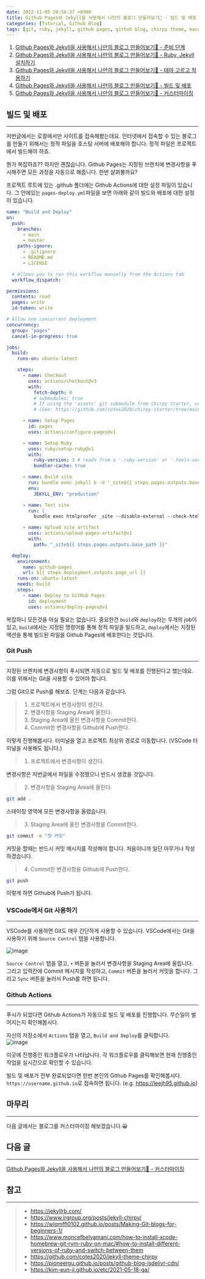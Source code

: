 ```yaml
---
date: 2022-11-05 20:56:37 +0900
title: Github Pages와 Jekyll을 사용해서 나만의 블로그 만들어보기🚀 - 빌드 및 배포
categories: [Tutorial, Github Blog]
tags: [git, ruby, jekyll, github pages, github blog, chirpy theme, macos] ## Only lowercase
---
```


1. [Github Pages와 Jekyll을 사용해서 나만의 블로그 만들어보기🚀 - 준비 단계](https://leejh95.github.io/posts/github-blog-prepare-to/)
2. [Github Pages와 Jekyll을 사용해서 나만의 블로그 만들어보기🚀 - Ruby, Jekyll 설치하기](https://leejh95.github.io/posts/github-blog-ruby-jekyll/)
3. [Github Pages와 Jekyll을 사용해서 나만의 블로그 만들어보기🚀 - 테마 고르고 적용하기](https://leejh95.github.io/posts/github-blog-theme/)
4. [Github Pages와 Jekyll을 사용해서 나만의 블로그 만들어보기🚀 - 빌드 및 배포](https://leejh95.github.io/posts/github-blog-build-deploy/)
5. [Github Pages와 Jekyll을 사용해서 나만의 블로그 만들어보기🚀 - 커스터마이징](https://leejh95.github.io/posts/github-blog-customizing/)

## 빌드 및 배포
---
저번글에서는 로컬에서만 사이트를 접속해봤는데요. 인터넷에서 접속할 수 있는 블로그를 만들기 위해서는 정적 파일을 호스팅 서버에 배포해야 합니다. 정적 파일은 프로젝트에서 빌드해야 하죠.

뭔가 복잡하죠?? 하지만 괜찮습니다. Github Pages는 지정된 브랜치에 변경사항을 푸시해주면 모든 과정을 자동으로 해줍니다. 한번 살펴볼까요?

프로젝트 루트에 있는 .github 폴더에는 Github Actions에 대한 설정 파일이 있습니다. 그 안에있는 `pages-deploy.yml`파일을 보면 아래와 같이 빌드와 배포에 대한 설정이 있습니다.

```yaml
name: "Build and Deploy"
on:
  push:
    branches:
      - main
      - master
    paths-ignore:
      - .gitignore
      - README.md
      - LICENSE

  # Allows you to run this workflow manually from the Actions tab
  workflow_dispatch:

permissions:
  contents: read
  pages: write
  id-token: write

# Allow one concurrent deployment
concurrency:
  group: "pages"
  cancel-in-progress: true

jobs:
  build:
    runs-on: ubuntu-latest

    steps:
      - name: Checkout
        uses: actions/checkout@v3
        with:
          fetch-depth: 0
          # submodules: true
          # If using the 'assets' git submodule from Chirpy Starter, uncomment above
          # (See: https://github.com/cotes2020/chirpy-starter/tree/main/assets)

      - name: Setup Pages
        id: pages
        uses: actions/configure-pages@v1

      - name: Setup Ruby
        uses: ruby/setup-ruby@v1
        with:
          ruby-version: 3 # reads from a '.ruby-version' or '.tools-version' file if 'ruby-version' is omitted
          bundler-cache: true

      - name: Build site
        run: bundle exec jekyll b -d "_site${{ steps.pages.outputs.base_path }}"
        env:
          JEKYLL_ENV: "production"

      - name: Test site
        run: |
          bundle exec htmlproofer _site --disable-external --check-html --allow_hash_href

      - name: Upload site artifact
        uses: actions/upload-pages-artifact@v1
        with:
          path: "_site${{ steps.pages.outputs.base_path }}"

  deploy:
    environment:
      name: github-pages
      url: ${{ steps.deployment.outputs.page_url }}
    runs-on: ubuntu-latest
    needs: build
    steps:
      - name: Deploy to GitHub Pages
        id: deployment
        uses: actions/deploy-pages@v1
```

복잡하니 모든것을 아실 필요는 없습니다. 중요한건 `build`와 `deploy`라는 두개의 job이 있고, `build`에서는 지정된 명령어를 통해 정적 파일을 빌드하고, `deploy`에서는 지정된 액션을 통해 빌드된 파일을 Github Pages에 배포한다는 것입니다.

### Git Push
---
지정된 브랜치에 변경사항이 푸시되면 자동으로 빌드 및 배포를 진행된다고 했는데요. 이를 위해서는 Git을 사용할 수 있어야 합니다.

그럼 Git으로 Push를 해보죠. 단계는 다음과 같습니다.

> 1. 프로젝트에서 변경사항이 생긴다.
> 2. 변경사항을 Staging Area에 올린다.
> 3. Staging Area에 올린 변경사항을 Commit한다.
> 4. Commit한 변경사항을 Github에 Push한다.

이렇게 진행해봅시다. 터미널을 열고 프로젝트 최상위 경로로 이동합니다. (VSCode 터미널을 사용해도 됩니다.)

> 1. 프로젝트에서 변경사항이 생긴다.

변경사항은 저번글에서 파일을 수정했으니 반드시 생겼을 것입니다.

> 2. 변경사항을 Staging Area에 올린다.

```zsh
git add .
```

스테이징 영역에 모든 변경사항을 올렸습니다.

> 3. Staging Area에 올린 변경사항을 Commit한다.

```zsh
git commit -m "첫 커밋"
```

커밋을 할때는 반드시 커밋 메시지를 작성해야 합니다. 처음이니까 일단 아무거나 작성하겠습니다.

> 4. Commit한 변경사항을 Github에 Push한다.

```zsh
git push
```

이렇게 하면 Github에 Push가 됩니다.

### VSCode에서 Git 사용하기
---
VSCode를 사용하면 Git도 매우 간단하게 사용할 수 있습니다. VSCode에서는 Git을 사용하기 위해 `Source Control` 탭을 사용합니다.

![image](https://olphschool-my.sharepoint.com/personal/d16571_365v_me/Documents/githubblog/images/ScreenShot%202022-11-05%20%ec%98%a4%ed%9b%84%2011.37.32.png?Web=1)  

`Source Control` 탭을 열고, `+` 버튼을 눌러서 변경사항을 Staging Area에 올립니다. 그리고 입력칸에  Commit 메시지를 작성하고, `Commit` 버튼을 눌러서 커밋을 합니다. 그리고 `Sync` 버튼을 눌러서 Push를 하면 됩니다.

### Github Actions
---
푸시가 되었다면 Github Actions가 자동으로 빌드 및 배포를 진행합니다. 무슨일이 벌어지는지 확인해봅시다.

자신의 저장소에서 `Actions` 탭을 열고, `Build and Deploy`를 클릭합니다.  
![image](https://olphschool-my.sharepoint.com/personal/d16571_365v_me/Documents/githubblog/images/ScreenShot%202022-11-05%20%ec%98%a4%ed%9b%84%2011.48.50.png?Web=1)  

이곳에 진행중인 워크플로우가 나타납니다. 각 워크플로우를 클릭해보면 현재 진행중인 작업을 실시간으로 확인할 수 있습니다.

빌드 및 배포가 전부 완료되었다면 한번 본인의 Github Pages를 확인해봅시다. `https://username.github.io`로 접속하면 됩니다. (e.g. <https://leejh95.github.io>)

## 마무리
---
다음 글에서는 블로그를 커스터마이징 해보겠습니다.😀

## 다음 글
---
[Github Pages와 Jekyll을 사용해서 나만의 블로그 만들어보기🚀 - 커스터마이징](https://leejh95.github.io/posts/github-blog-customizing/)

## 참고
---
> - <https://jekyllrb.com/>
> - <https://www.irgroup.org/posts/jekyll-chirpy/>
> - <https://wlqmffl0102.github.io/posts/Making-Git-blogs-for-beginners-1/>
> - <https://www.moncefbelyamani.com/how-to-install-xcode-homebrew-git-rvm-ruby-on-mac/#how-to-install-different-versions-of-ruby-and-switch-between-them>
> - <https://github.com/cotes2020/jekyll-theme-chirpy>
> - <https://pioneergu.github.io/posts/github-blog-jsdelivr-cdn/>
> - <https://kim-eun-ji.github.io/etc/2021-05-18-ga/>